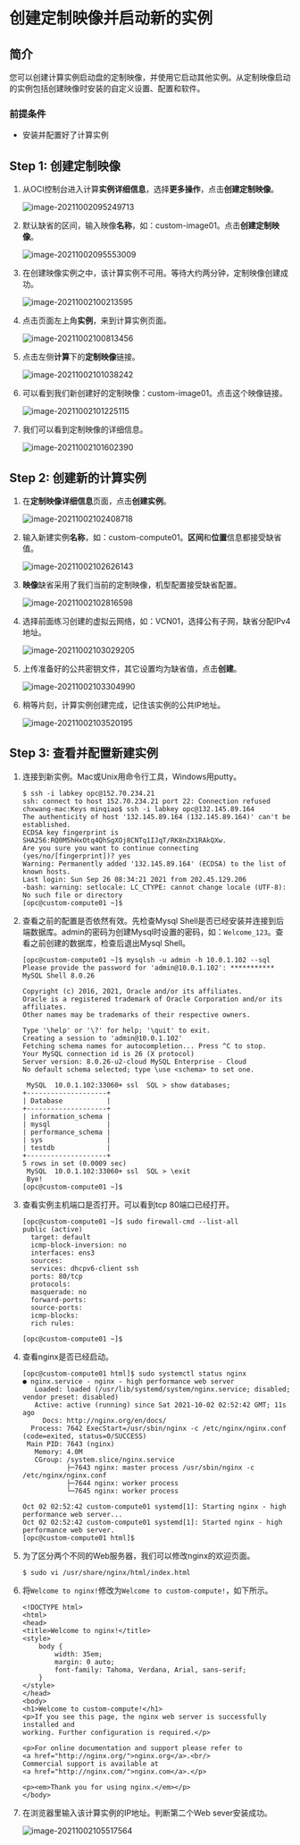# 创建定制映像并启动新的实例

## 简介

您可以创建计算实例启动盘的定制映像，并使用它启动其他实例。从定制映像启动的实例包括创建映像时安装的自定义设置、配置和软件。

### 前提条件

- 安装并配置好了计算实例

## Step 1: 创建定制映像

1. 从OCI控制台进入计算**实例详细信息**，选择**更多操作**，点击**创建定制映像**。

    ![image-20211002095249713](images/image-20211002095249713.png)

2. 默认缺省的区间，输入映像**名称**，如：custom-image01。点击**创建定制映像**。

    ![image-20211002095553009](images/image-20211002095553009.png)

3. 在创建映像实例之中，该计算实例不可用。等待大约两分钟，定制映像创建成功。

    ![image-20211002100213595](images/image-20211002100213595.png)

4. 点击页面左上角**实例**，来到计算实例页面。

    ![image-20211002100813456](images/image-20211002100813456.png)

5. 点击左侧**计算**下的**定制映像**链接。

    ![image-20211002101038242](images/image-20211002101038242.png)

6. 可以看到我们新创建好的定制映像：custom-image01。点击这个映像链接。

    ![image-20211002101225115](images/image-20211002101225115.png)

7. 我们可以看到定制映像的详细信息。

    ![image-20211002101602390](images/image-20211002101602390.png)

    

## Step 2: 创建新的计算实例

1. 在**定制映像详细信息**页面，点击**创建实例**。

    ![image-20211002102408718](images/image-20211002102408718.png)

2. 输入新建实例**名称**，如：custom-compute01。**区间**和**位置**信息都接受缺省值。

    ![image-20211002102626143](images/image-20211002102626143.png)

3. **映像**缺省采用了我们当前的定制映像，机型配置接受缺省配置。

    ![image-20211002102816598](images/image-20211002102816598.png)

4. 选择前面练习创建的虚拟云网络，如：VCN01，选择公有子网，缺省分配IPv4地址。

    ![image-20211002103029205](images/image-20211002103029205.png)

5. 上传准备好的公共密钥文件，其它设置均为缺省值，点击**创建**。

    ![image-20211002103304990](images/image-20211002103304990.png)

6. 稍等片刻，计算实例创建完成，记住该实例的公共IP地址。

    ![image-20211002103520195](images/image-20211002103520195.png)

    

## Step 3: 查看并配置新建实例

1. 连接到新实例。Mac或Unix用命令行工具，Windows用putty。

    ```
    $ ssh -i labkey opc@152.70.234.21
    ssh: connect to host 152.70.234.21 port 22: Connection refused
    chxwang-mac:Keys minqiao$ ssh -i labkey opc@132.145.89.164
    The authenticity of host '132.145.89.164 (132.145.89.164)' can't be established.
    ECDSA key fingerprint is SHA256:RQ0M5hHxOtq4QhSgXOj8CNTq1IJqT/RK8nZX1RAkQXw.
    Are you sure you want to continue connecting (yes/no/[fingerprint])? yes
    Warning: Permanently added '132.145.89.164' (ECDSA) to the list of known hosts.
    Last login: Sun Sep 26 08:34:21 2021 from 202.45.129.206
    -bash: warning: setlocale: LC_CTYPE: cannot change locale (UTF-8): No such file or directory
    [opc@custom-compute01 ~]$ 
    ```

    

2. 查看之前的配置是否依然有效。先检查Mysql Shell是否已经安装并连接到后端数据库。admin的密码为创建Mysql时设置的密码，如：`Welcome_123`。查看之前创建的数据库，检查后退出Mysql Shell。

    ```
    [opc@custom-compute01 ~]$ mysqlsh -u admin -h 10.0.1.102 --sql
    Please provide the password for 'admin@10.0.1.102': ***********
    MySQL Shell 8.0.26
    
    Copyright (c) 2016, 2021, Oracle and/or its affiliates.
    Oracle is a registered trademark of Oracle Corporation and/or its affiliates.
    Other names may be trademarks of their respective owners.
    
    Type '\help' or '\?' for help; '\quit' to exit.
    Creating a session to 'admin@10.0.1.102'
    Fetching schema names for autocompletion... Press ^C to stop.
    Your MySQL connection id is 26 (X protocol)
    Server version: 8.0.26-u2-cloud MySQL Enterprise - Cloud
    No default schema selected; type \use <schema> to set one.
    
     MySQL  10.0.1.102:33060+ ssl  SQL > show databases;
    +--------------------+
    | Database           |
    +--------------------+
    | information_schema |
    | mysql              |
    | performance_schema |
    | sys                |
    | testdb             |
    +--------------------+
    5 rows in set (0.0009 sec)
     MySQL  10.0.1.102:33060+ ssl  SQL > \exit
     Bye!
    [opc@custom-compute01 ~]$
    ```

    

3. 查看实例主机端口是否打开。可以看到tcp 80端口已经打开。

    ```
    [opc@custom-compute01 ~]$ sudo firewall-cmd --list-all
    public (active)
      target: default
      icmp-block-inversion: no
      interfaces: ens3
      sources: 
      services: dhcpv6-client ssh
      ports: 80/tcp
      protocols: 
      masquerade: no
      forward-ports: 
      source-ports: 
      icmp-blocks: 
      rich rules: 
    	
    [opc@custom-compute01 ~]$ 
    ```

    

4. 查看nginx是否已经启动。

    ```
    [opc@custom-compute01 html]$ sudo systemctl status nginx
    ● nginx.service - nginx - high performance web server
       Loaded: loaded (/usr/lib/systemd/system/nginx.service; disabled; vendor preset: disabled)
       Active: active (running) since Sat 2021-10-02 02:52:42 GMT; 11s ago
         Docs: http://nginx.org/en/docs/
      Process: 7642 ExecStart=/usr/sbin/nginx -c /etc/nginx/nginx.conf (code=exited, status=0/SUCCESS)
     Main PID: 7643 (nginx)
       Memory: 4.0M
       CGroup: /system.slice/nginx.service
               ├─7643 nginx: master process /usr/sbin/nginx -c /etc/nginx/nginx.conf
               ├─7644 nginx: worker process
               └─7645 nginx: worker process
    
    Oct 02 02:52:42 custom-compute01 systemd[1]: Starting nginx - high performance web server...
    Oct 02 02:52:42 custom-compute01 systemd[1]: Started nginx - high performance web server.
    [opc@custom-compute01 html]$ 
    ```

    

5. 为了区分两个不同的Web服务器，我们可以修改nginx的欢迎页面。

    ```
    $ sudo vi /usr/share/nginx/html/index.html
    ```

    

6. 将`Welcome to nginx!`修改为`Welcome to custom-compute!`，如下所示。

    ```
    <!DOCTYPE html>
    <html>
    <head>
    <title>Welcome to nginx!</title>
    <style>
        body {
            width: 35em;
            margin: 0 auto;
            font-family: Tahoma, Verdana, Arial, sans-serif;
        }
    </style>
    </head>
    <body>
    <h1>Welcome to custom-compute!</h1>
    <p>If you see this page, the nginx web server is successfully installed and
    working. Further configuration is required.</p>
    
    <p>For online documentation and support please refer to
    <a href="http://nginx.org/">nginx.org</a>.<br/>
    Commercial support is available at
    <a href="http://nginx.com/">nginx.com</a>.</p>
    
    <p><em>Thank you for using nginx.</em></p>
    </body>
    ```

    

7. 在浏览器里输入该计算实例的IP地址。判断第二个Web sever安装成功。

    ![image-20211002105517564](images/image-20211002105517564.png)

    